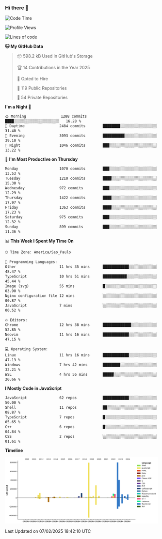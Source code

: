 ### Hi there 👋

<!--START_SECTION:waka-->
![Code Time](http://img.shields.io/badge/Code%20Time-6%2C867%20hrs%209%20mins-blue)

![Profile Views](http://img.shields.io/badge/Profile%20Views-1-blue)

![Lines of code](https://img.shields.io/badge/From%20Hello%20World%20I%27ve%20Written-3.3%20million%20lines%20of%20code-blue)

**🐱 My GitHub Data** 

> 📦 598.2 kB Used in GitHub's Storage 
 > 
> 🏆 14 Contributions in the Year 2025
 > 
> 💼 Opted to Hire
 > 
> 📜 119 Public Repositories 
 > 
> 🔑 54 Private Repositories 
 > 
**I'm a Night 🦉** 

```text
🌞 Morning                1288 commits        ████░░░░░░░░░░░░░░░░░░░░░   16.28 % 
🌆 Daytime                2484 commits        ████████░░░░░░░░░░░░░░░░░   31.40 % 
🌃 Evening                3093 commits        ██████████░░░░░░░░░░░░░░░   39.10 % 
🌙 Night                  1046 commits        ███░░░░░░░░░░░░░░░░░░░░░░   13.22 % 
```
📅 **I'm Most Productive on Thursday** 

```text
Monday                   1070 commits        ███░░░░░░░░░░░░░░░░░░░░░░   13.53 % 
Tuesday                  1210 commits        ████░░░░░░░░░░░░░░░░░░░░░   15.30 % 
Wednesday                972 commits         ███░░░░░░░░░░░░░░░░░░░░░░   12.29 % 
Thursday                 1422 commits        ████░░░░░░░░░░░░░░░░░░░░░   17.97 % 
Friday                   1363 commits        ████░░░░░░░░░░░░░░░░░░░░░   17.23 % 
Saturday                 975 commits         ███░░░░░░░░░░░░░░░░░░░░░░   12.32 % 
Sunday                   899 commits         ███░░░░░░░░░░░░░░░░░░░░░░   11.36 % 
```


📊 **This Week I Spent My Time On** 

```text
🕑︎ Time Zone: America/Sao_Paulo

💬 Programming Languages: 
Other                    11 hrs 35 mins      ████████████░░░░░░░░░░░░░   48.47 % 
TypeScript               10 hrs 51 mins      ███████████░░░░░░░░░░░░░░   45.44 % 
Image (svg)              55 mins             █░░░░░░░░░░░░░░░░░░░░░░░░   03.90 % 
Nginx configuration file 12 mins             ░░░░░░░░░░░░░░░░░░░░░░░░░   00.87 % 
JavaScript               7 mins              ░░░░░░░░░░░░░░░░░░░░░░░░░   00.52 % 

🔥 Editors: 
Chrome                   12 hrs 38 mins      █████████████░░░░░░░░░░░░   52.85 % 
Neovim                   11 hrs 16 mins      ████████████░░░░░░░░░░░░░   47.15 % 

💻 Operating System: 
Linux                    11 hrs 16 mins      ████████████░░░░░░░░░░░░░   47.13 % 
Windows                  7 hrs 42 mins       ████████░░░░░░░░░░░░░░░░░   32.21 % 
WSL                      4 hrs 56 mins       █████░░░░░░░░░░░░░░░░░░░░   20.66 % 
```

**I Mostly Code in JavaScript** 

```text
JavaScript               62 repos            ████████████░░░░░░░░░░░░░   50.00 % 
Shell                    11 repos            ██░░░░░░░░░░░░░░░░░░░░░░░   08.87 % 
TypeScript               7 repos             █░░░░░░░░░░░░░░░░░░░░░░░░   05.65 % 
C++                      6 repos             █░░░░░░░░░░░░░░░░░░░░░░░░   04.84 % 
CSS                      2 repos             ░░░░░░░░░░░░░░░░░░░░░░░░░   01.61 % 
```



**Timeline**

![Lines of Code chart](https://raw.githubusercontent.com/jampow/jampow/master/assets/bar_graph.png)


 Last Updated on 07/02/2025 18:42:10 UTC
<!--END_SECTION:waka-->
